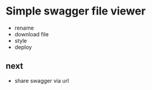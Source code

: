 # Simple swagger file viewer

- rename
- download file
- style
- deploy

## next

- share swagger via url
